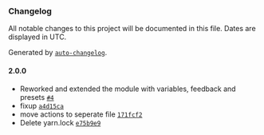 ### Changelog

All notable changes to this project will be documented in this file. Dates are displayed in UTC.

Generated by [`auto-changelog`](https://github.com/CookPete/auto-changelog).

#### 2.0.0

- Reworked and extended the module with variables, feedback and presets [`#4`](https://github.com/HiDefDan/companion-module-disguise-osc/pull/4)
- fixup [`a4d15ca`](https://github.com/HiDefDan/companion-module-disguise-osc/commit/a4d15cad92c6f4d74a694653f6ca5ace59faeaf6)
- move actions to seperate file [`171fcf2`](https://github.com/HiDefDan/companion-module-disguise-osc/commit/171fcf2cbdabe96be690df32176790ba296a45ff)
- Delete yarn.lock [`e75b9e9`](https://github.com/HiDefDan/companion-module-disguise-osc/commit/e75b9e9bc0ab5fc4a14f85a75434a396feb69a0b)
